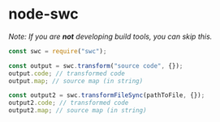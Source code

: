 # node-swc

_Note: If you are **not** developing build tools, you can skip this._

```js
const swc = require("swc");

const output = swc.transform("source code", {});
output.code; // transformed code
output.map; // source map (in string)

const output2 = swc.transformFileSync(pathToFile, {});
output2.code; // transformed code
output2.map; // source map (in string)
```
